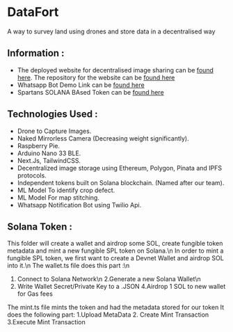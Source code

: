 # DataFort

A way to survey land using drones and store data in a decentralised way


## Information : 
- The deployed website for decentralised image sharing can be [found here](https://data-fort.vercel.app/). The repository for the website can be [found here](https://github.com/orionleo/dataFort/tree/main/front-end)
- Whatsapp Bot Demo Link can be [found here]( https://drive.google.com/file/d/107VHzNkMihFvJpOT1gdAktwc6ajJsVzL/view?usp=sharing)
- Spartans SOLANA BAsed Token can be [found here](https://explorer.solana.com/address/AaEeWdxbHgegg9XJHQbWzJFj1QmpxJ94rpKXtosQ85Zs?cluster=devnet)

## Technologies Used :
- Drone to Capture Images.
- Naked Mirrorless Camera (Decreasing weight significantly).
- Raspberry Pie.
- Arduino Nano 33 BLE.
- Next.Js, TailwindCSS.
- Decentralized image storage using Ethereum, Polygon, Pinata and IPFS protocols.
- Independent tokens built on Solana blockchain. (Named after our team).
- ML Model To identify crop defect.
- ML Model For map stitching.
- Whatsapp Notification Bot using Twilio Api. 

## Solana Token :
This folder will create a wallet and airdrop some SOL, create fungible token metadata and mint a new fungible SPL token on Solana.\n
In order to mint a fungible SPL token, we first want to create a Devnet Wallet and airdrop SOL into it.\n
The wallet.ts file does this part :\n
1. Connect to Solana Network\n
2.Generate a new Solana Wallet\n
3. Write Wallet Secret/Private Key to a .JSON
4.Airdrop 1 SOL to new wallet for Gas fees

The mint.ts file mints the token and had the metadata stored for our token
It does the following part:
1.Upload MetaData
2. Create Mint Transaction
3.Execute Mint Transaction
